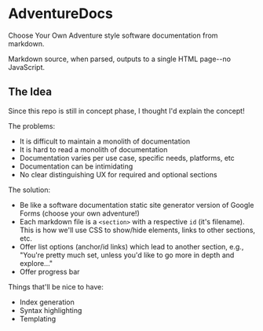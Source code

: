 # AdventureDocs

Choose Your Own Adventure style software documentation from markdown.

Markdown source, when parsed, outputs to a single HTML page--no JavaScript.

## The Idea

Since this repo is still in concept phase, I thought I'd explain the concept!

The problems:

  * It is difficult to maintain a monolith of documentation
  * It is hard to read a monolith of documentation
  * Documentation varies per use case, specific needs, platforms, etc
  * Documentation can be intimidating
  * No clear distinguishing UX for required and optional sections
  
The solution:

  * Be like a software documentation static site generator version of Google Forms (choose your own adventure!)
  * Each markdown file is a `<section>` with a respective `id` (it's filename).
    This is how we'll use CSS to show/hide elements, links to other sections, etc.
  * Offer list options (anchor/id links) which lead to another section, e.g., "You're pretty much set, unless you'd like to
    go more in depth and explore..."
  * Offer progress bar

Things that'll be nice to have:

  * Index generation
  * Syntax highlighting
  * Templating
